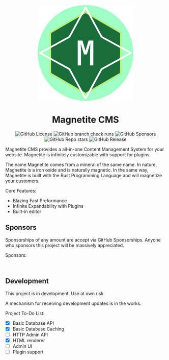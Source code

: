 <p align="center">
<img src="static/magnetite-300x300.png" width="300" alt="Logo" />
</p>
<h1 align="center">Magnetite CMS</h1>
<p align="center">
<img alt="GitHub License" src="https://img.shields.io/github/license/lukeh990/magnetite-cms?style=flat-square">
<img alt="GitHub branch check runs" src="https://img.shields.io/github/check-runs/lukeh990/magnetite-cms/main">
<img alt="GitHub Sponsors" src="https://img.shields.io/github/sponsors/lukeh990?style=flat-square">
<img alt="GitHub Repo stars" src="https://img.shields.io/github/stars/lukeh990/magnetite-cms?style=flat-square">
<img alt="GitHub Release" src="https://img.shields.io/github/v/release/lukeh990/magnetite-cms?style=flat-square">

</p>

Magnetite CMS provides a all-in-one Content Management System for your website.
Magnetite is infinitely customizable with support for plugins.

The name Magnetite comes from a mineral of the same name. In nature, Magnetite
is a iron oxide and is naturally magnetic. In the same way, Magnetite is built
with the Rust Programming Language and will magnetize your customers.

Core Features:
- Blazing Fast Preformance
- Infinite Expandability with Plugins
- Built-in editor

## Sponsors
Sponsorships of any amount are accept via GitHub Sponsorships. 
Anyone who sponsors this project will be massively appreciated.

Sponsors:
<!-- sponsors --><a href="https://github.com/Exehad"><img src="https://github.com/Exehad.png" width="60px" alt="" /></a><!-- sponsors -->

## Development
This project is in development. Use at own risk.

A mechanism for receiving development updates is in the works.

Project To-Do List:
- [X] Basic Database API
- [X] Basic Database Caching
- [ ] HTTP Admin API
- [X] HTML renderer
- [ ] Admin UI
- [ ] Plugin support
